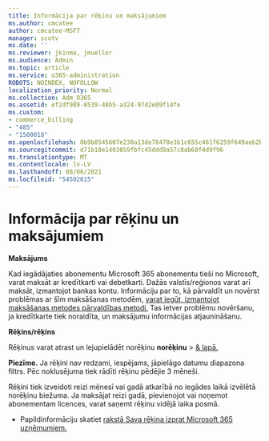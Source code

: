 ```yaml
---
title: Informācija par rēķinu un maksājumiem
ms.author: cmcatee
author: cmcatee-MSFT
manager: scotv
ms.date: ''
ms.reviewer: jkinma, jmueller
ms.audience: Admin
ms.topic: article
ms.service: o365-administration
ROBOTS: NOINDEX, NOFOLLOW
localization_priority: Normal
ms.collection: Adm_O365
ms.assetid: ef2df989-8539-48b5-a324-97d2e09f14fe
ms.custom:
- commerce_billing
- "485"
- "1500018"
ms.openlocfilehash: 8b9b8545607e230a13de78478e3b1c655c461f6259f649aeb2b369d94d2697aa
ms.sourcegitcommit: d71b18e1403859fbfc45ddd9a57c8ab68f4d9f96
ms.translationtype: MT
ms.contentlocale: lv-LV
ms.lasthandoff: 08/06/2021
ms.locfileid: "54502615"
---
```

# <a name="invoice-and-payment-information"></a>Informācija par rēķinu un maksājumiem

**Maksājums**

Kad iegādājaties abonementu Microsoft 365 abonementu tieši no Microsoft, varat maksāt ar kredītkarti vai debetkarti.  Dažās valstīs/reģionos varat arī maksāt, izmantojot bankas kontu.  Informāciju par to, kā pārvaldīt un novērst problēmas ar šīm maksāšanas metodēm, [varat iegūt, izmantojot maksāšanas metodes pārvaldības metodi.](/microsoft-365/commerce/billing-and-payments/manage-payment-methods) Tas ietver problēmu novēršanu, ja kredītkarte tiek noraidīta, un maksājumu informācijas atjaunināšanu.

**Rēķins/rēķins**

Rēķinus varat atrast un lejupielādēt norēķinu **norēķinu**  >  [& lapā.](https://go.microsoft.com/fwlink/p/?linkid=848039)  

**Piezīme.** Ja rēķini nav redzami, iespējams, jāpielāgo datumu diapazona filtrs.  Pēc noklusējuma tiek rādīti rēķinu pēdējie 3 mēneši.

Rēķini tiek izveidoti reizi mēnesī vai gadā atkarībā no iegādes laikā izvēlētā norēķinu biežuma.  Ja maksājat reizi gadā, pievienojot vai noņemot abonementam licences, varat saņemt rēķinu vidējā laika posmā.

- Papildinformāciju skatiet [rakstā Sava rēķina izprat Microsoft 365 uzņēmumiem.](/microsoft-365/commerce/billing-and-payments/understand-your-invoice2)